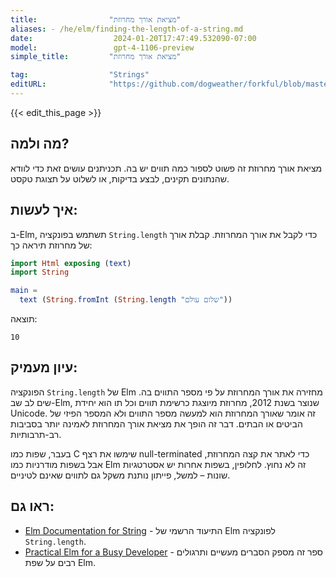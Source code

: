 ```yaml
---
title:                "מציאת אורך מחרוזת"
aliases: - /he/elm/finding-the-length-of-a-string.md
date:                  2024-01-20T17:47:49.532090-07:00
model:                 gpt-4-1106-preview
simple_title:         "מציאת אורך מחרוזת"

tag:                  "Strings"
editURL:              "https://github.com/dogweather/forkful/blob/master/content/he/elm/finding-the-length-of-a-string.md"
---
```


{{< edit_this_page >}}

## מה ולמה?
מציאת אורך מחרוזת זה פשוט לספור כמה תווים יש בה. תכניתנים עושים זאת כדי לוודא שהנתונים תקינים, לבצע בדיקות, או לשלוט על תצוגת טקסט.

## איך לעשות:
ב-Elm, תשתמש בפונקציה `String.length` כדי לקבל את אורך המחרוזת. קבלת אורך של מחרוזת תיראה כך:

```Elm
import Html exposing (text)
import String

main =
  text (String.fromInt (String.length "שלום עולם"))
```

תוצאה:

```
10
```

## עיון מעמיק:
הפונקציה `String.length` של Elm מחזירה את אורך המחרוזת על פי מספר התווים בה. שים לב שב-Elm, שנוצר בשנת 2012, מחרוזת מיוצגת כרשימת תווים וכל תו הוא יחידת Unicode. זה אומר שאורך המחרוזת הוא למעשה מספר התווים ולא המספר הפיזי של הביטים או הבתים. דבר זה הופך את מציאת אורך המחרוזת לאמינה יותר בסביבות רב-תרבותיות.

בעבר, שפות כמו C שימשו את רצף null-terminated כדי לאתר את קצה המחרוזת, אבל בשפות מודרניות כמו Elm זה לא נחוץ. לחלופין, בשפות אחרות יש אסטרטגיות שונות – למשל, פייתון נותנת משקל גם לתווים שאינם לטיניים.

## ראו גם:
- [Elm Documentation for String](https://package.elm-lang.org/packages/elm/core/latest/String#length) - התיעוד הרשמי של Elm לפונקציה `String.length`.
- [Practical Elm for a Busy Developer](https://korban.net/elm/book/) - ספר זה מספק הסברים מעשיים ותרגולים רבים על שפת Elm.
